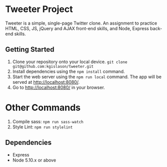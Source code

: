 # Tweeter Project

Tweeter is a simple, single-page Twitter clone. An assignment to practice HTML, CSS, JS, jQuery and AJAX front-end skills, and Node, Express back-end skills.

## Getting Started

1. Clone your repository onto your local device. 
`git clone git@github.com:kgislason/tweeter.git`
2. Install dependencies using the `npm install` command.
3. Start the web server using the `npm run local` command. The app will be served at <http://localhost:8080/>.
4. Go to <http://localhost:8080/> in your browser.

# Other Commands
1. Compile sass: `npm run sass-watch`
2. Style Lint: `npm run stylelint`

## Dependencies
- Express
- Node 5.10.x or above
